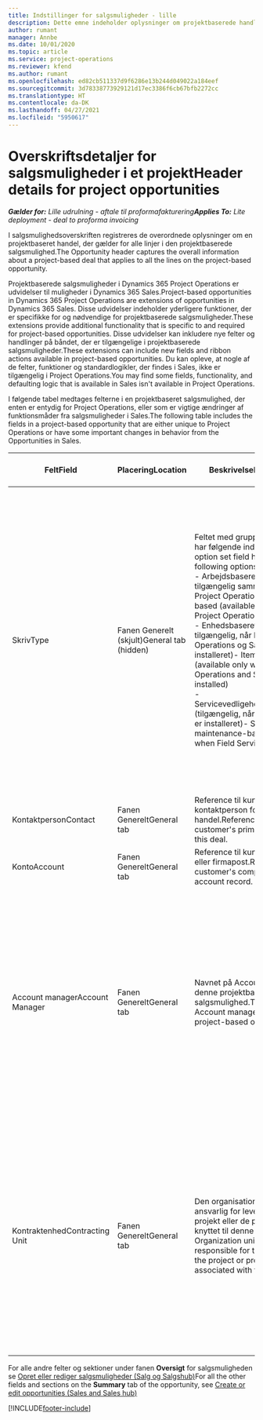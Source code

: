 ```yaml
---
title: Indstillinger for salgsmuligheder - lille
description: Dette emne indeholder oplysninger om projektbaserede handler og projektbaserede salgsmulighedslinjer.
author: rumant
manager: Annbe
ms.date: 10/01/2020
ms.topic: article
ms.service: project-operations
ms.reviewer: kfend
ms.author: rumant
ms.openlocfilehash: ed82cb511337d9f6286e13b244d049022a184eef
ms.sourcegitcommit: 3d78338773929121d17ec3386f6cb67bfb2272cc
ms.translationtype: HT
ms.contentlocale: da-DK
ms.lasthandoff: 04/27/2021
ms.locfileid: "5950617"
---
```

# <a name="header-details-for-project-opportunities"></a><span data-ttu-id="3f331-103">Overskriftsdetaljer for salgsmuligheder i et projekt</span><span class="sxs-lookup"><span data-stu-id="3f331-103">Header details for project opportunities</span></span>

<span data-ttu-id="3f331-104">_**Gælder for:** Lille udrulning - aftale til proformafakturering_</span><span class="sxs-lookup"><span data-stu-id="3f331-104">_**Applies To:** Lite deployment - deal to proforma invoicing_</span></span>

<span data-ttu-id="3f331-105">I salgsmulighedsoverskriften registreres de overordnede oplysninger om en projektbaseret handel, der gælder for alle linjer i den projektbaserede salgsmulighed.</span><span class="sxs-lookup"><span data-stu-id="3f331-105">The Opportunity header captures the overall information about a project-based deal that applies to all the lines on the project-based opportunity.</span></span>

<span data-ttu-id="3f331-106">Projektbaserede salgsmuligheder i Dynamics 365 Project Operations er udvidelser til muligheder i Dynamics 365 Sales.</span><span class="sxs-lookup"><span data-stu-id="3f331-106">Project-based opportunities in Dynamics 365 Project Operations are extensions of opportunities in Dynamics 365 Sales.</span></span> <span data-ttu-id="3f331-107">Disse udvidelser indeholder yderligere funktioner, der er specifikke for og nødvendige for projektbaserede salgsmuligheder.</span><span class="sxs-lookup"><span data-stu-id="3f331-107">These extensions provide additional functionality that is specific to and required for project-based opportunities.</span></span> <span data-ttu-id="3f331-108">Disse udvidelser kan inkludere nye felter og handlinger på båndet, der er tilgængelige i projektbaserede salgsmuligheder.</span><span class="sxs-lookup"><span data-stu-id="3f331-108">These extensions can include new fields and ribbon actions available in project-based opportunities.</span></span> <span data-ttu-id="3f331-109">Du kan opleve, at nogle af de felter, funktioner og standardlogikler, der findes i Sales, ikke er tilgængelig i Project Operations.</span><span class="sxs-lookup"><span data-stu-id="3f331-109">You may find some fields, functionality, and defaulting logic that is available in Sales isn't available in Project Operations.</span></span>

<span data-ttu-id="3f331-110">I følgende tabel medtages felterne i en projektbaseret salgsmulighed, der enten er entydig for Project Operations, eller som er vigtige ændringer af funktionsmåder fra salgsmuligheder i Sales.</span><span class="sxs-lookup"><span data-stu-id="3f331-110">The following table includes the fields in a project-based opportunity that are either unique to Project Operations or have some important changes in behavior from the Opportunities in Sales.</span></span>

| <span data-ttu-id="3f331-111">**Felt**</span><span class="sxs-lookup"><span data-stu-id="3f331-111">**Field**</span></span> | <span data-ttu-id="3f331-112">**Placering**</span><span class="sxs-lookup"><span data-stu-id="3f331-112">**Location**</span></span> | <span data-ttu-id="3f331-113">**Beskrivelse**</span><span class="sxs-lookup"><span data-stu-id="3f331-113">**Description**</span></span> | <span data-ttu-id="3f331-114">**Downstream-virkning**</span><span class="sxs-lookup"><span data-stu-id="3f331-114">**Downstream impact**</span></span> |
| --- | --- | --- | --- |
| <span data-ttu-id="3f331-115">Skriv</span><span class="sxs-lookup"><span data-stu-id="3f331-115">Type</span></span> | <span data-ttu-id="3f331-116">Fanen Generelt (skjult)</span><span class="sxs-lookup"><span data-stu-id="3f331-116">General tab (hidden)</span></span> | <span data-ttu-id="3f331-117">Feltet med grupperet indstilling har følgende indstillinger:</span><span class="sxs-lookup"><span data-stu-id="3f331-117">This option set field has the following options:</span></span></br><span data-ttu-id="3f331-118">- Arbejdsbaseret (kun tilgængelig sammen med Project Operations)</span><span class="sxs-lookup"><span data-stu-id="3f331-118">- Work-based (available only with Project Operations)</span></span></br><span data-ttu-id="3f331-119">- Enhedsbaseret (kun tilgængelig, når Project Operations og Sales er installeret)</span><span class="sxs-lookup"><span data-stu-id="3f331-119">- Item-based (available only when Project Operations and Sales are installed)</span></span></br><span data-ttu-id="3f331-120">- Servicevedligeholdelsesbaseret (tilgængelig, når Field Service er installeret)</span><span class="sxs-lookup"><span data-stu-id="3f331-120">- Service maintenance-based (available when Field Service is installed)</span></span> | <span data-ttu-id="3f331-121">Når du bruger Project Operations, angives værdien i dette felt automatisk til **Arbejdsbaseret**, hvilket klassificerer salgsmuligheden som projektbaseret.</span><span class="sxs-lookup"><span data-stu-id="3f331-121">When you use Project Operations, this field value is automatically set to **Work-based** which classifies the Opportunity as project-based.</span></span> <span data-ttu-id="3f331-122">En salgsmulighed bør være projektbaseret for at aktivere alle projektspecifikke udvidelser og funktioner i den efterfølgende salgsproces for denne aftale.</span><span class="sxs-lookup"><span data-stu-id="3f331-122">An Opportunity should be project-based to enable all project-specific extensions and functionality in the downstream sales process for this deal.</span></span> |
| <span data-ttu-id="3f331-123">Kontaktperson</span><span class="sxs-lookup"><span data-stu-id="3f331-123">Contact</span></span> | <span data-ttu-id="3f331-124">Fanen Generelt</span><span class="sxs-lookup"><span data-stu-id="3f331-124">General tab</span></span> | <span data-ttu-id="3f331-125">Reference til kundens primære kontaktperson for denne handel.</span><span class="sxs-lookup"><span data-stu-id="3f331-125">Reference to the customer's primary contact for this deal.</span></span> | |
| <span data-ttu-id="3f331-126">Konto</span><span class="sxs-lookup"><span data-stu-id="3f331-126">Account</span></span> | <span data-ttu-id="3f331-127">Fanen Generelt</span><span class="sxs-lookup"><span data-stu-id="3f331-127">General tab</span></span> | <span data-ttu-id="3f331-128">Reference til kundens firma eller firmapost.</span><span class="sxs-lookup"><span data-stu-id="3f331-128">Reference to the customer's company or account record.</span></span> | |
| <span data-ttu-id="3f331-129">Account manager</span><span class="sxs-lookup"><span data-stu-id="3f331-129">Account Manager</span></span> | <span data-ttu-id="3f331-130">Fanen Generelt</span><span class="sxs-lookup"><span data-stu-id="3f331-130">General tab</span></span> | <span data-ttu-id="3f331-131">Navnet på Account manager for denne projektbaserede salgsmulighed.</span><span class="sxs-lookup"><span data-stu-id="3f331-131">The name of the Account manager for this project-based opportunity.</span></span> | <span data-ttu-id="3f331-132">Account manageren er ansvarlig for at administrere relationen til kunden ved at fuldføre dette projekt.</span><span class="sxs-lookup"><span data-stu-id="3f331-132">The Account manager is responsible for managing the relationship with the customer through the completion of this project.</span></span> <span data-ttu-id="3f331-133">På basis af den reserverbare ressourcepost, der er knyttet til Account manager, angives standarden for kontraktenheden.</span><span class="sxs-lookup"><span data-stu-id="3f331-133">Based on the bookable resource record tied to the Account manager, the contracting unit is defaulted.</span></span> |
| <span data-ttu-id="3f331-134">Kontraktenhed</span><span class="sxs-lookup"><span data-stu-id="3f331-134">Contracting Unit</span></span> | <span data-ttu-id="3f331-135">Fanen Generelt</span><span class="sxs-lookup"><span data-stu-id="3f331-135">General tab</span></span> | <span data-ttu-id="3f331-136">Den organisationsenhed, der er ansvarlig for leveringen af det projekt eller de projekter, der er knyttet til denne handel.</span><span class="sxs-lookup"><span data-stu-id="3f331-136">The Organization unit that is responsible for the delivery of the project or projects associated with this deal.</span></span> | <span data-ttu-id="3f331-137">Kontraktenheden er afdelingen i det firma, der skal gennemføre projekterne, når handlen er indgået.</span><span class="sxs-lookup"><span data-stu-id="3f331-137">The contracting unit is the division of the company that will complete the project(s) after the deal is closed.</span></span> <span data-ttu-id="3f331-138">Alle kontraherende enheder har en valuta, og denne valuta bruges til at rapportere de anslåede og faktiske omkostninger, der er påløbet i løbet af projektet.</span><span class="sxs-lookup"><span data-stu-id="3f331-138">Every contracting unit has a currency, and this currency is used to report estimated and actual costs incurred during the project.</span></span> |

<span data-ttu-id="3f331-139">For alle andre felter og sektioner under fanen **Oversigt** for salgsmuligheden se [Opret eller rediger salgsmuligheder (Salg og Salgshub)](/dynamics365/sales-enterprise/create-edit-opportunity-sales)</span><span class="sxs-lookup"><span data-stu-id="3f331-139">For all the other fields and sections on the **Summary** tab of the opportunity, see [Create or edit opportunities (Sales and Sales hub)](/dynamics365/sales-enterprise/create-edit-opportunity-sales)</span></span>


[!INCLUDE[footer-include](../../includes/footer-banner.md)]
